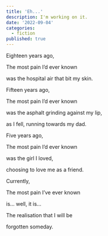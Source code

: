 ```yaml
---
title: 'Eh...'
description: I'm working on it.
date: '2022-09-04'
categories:
  - fiction
published: true
---
```


Eighteen years ago,

The most pain I’d ever known

was the hospital air that bit my skin.

Fifteen years ago,

The most pain I’d ever known

was the asphalt grinding against my lip,

as I fell, running towards my dad.

Five years ago,

The most pain I’d ever known

was the girl I loved,

choosing to love me as a friend.

Currently,

The most pain I’ve ever known

is… well, it is…

The realisation that I will be

forgotten someday.
